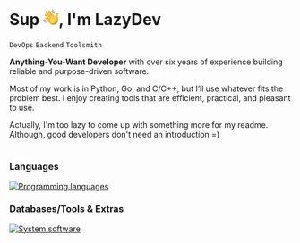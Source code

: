 # Sup <img align="bottom" src="assets/emojis/hello.png" width="28" alt="👋">, I'm LazyDev



`DevOps` `Backend` `Toolsmith` 

**Anything-You-Want Developer** with over six years of experience building reliable and purpose-driven software. 

Most of my work is in Python, Go, and C/C++, but I’ll use whatever fits the problem best. I enjoy creating tools that are efficient, practical, and pleasant to use.

Actually, I'm too lazy to come up with something more for my readme. Although, good developers don't need an introduction =)
#


### Languages
[![Programming languages](https://skillicons.dev/icons?i=python,go,c,cpp)](https://github.com/devbutlazy)

### Databases/Tools & Extras
[![System software](https://skillicons.dev/icons?i=linux,windows,cmake,git,docker,regex,django,fastapi,flask,postgres,mongodb,mysql&perline=6)](https://github.com/devbutlazy)
